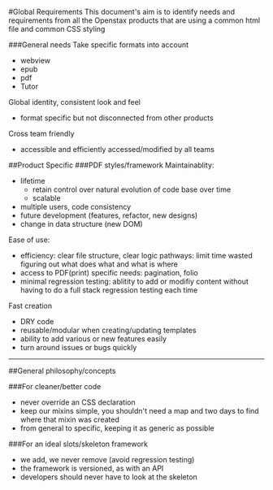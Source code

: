 #Global Requirements
This document's aim is to identify needs and requirements from all the Openstax products that are using a common html file and common CSS styling

###General needs
Take specific formats into account 
  - webview
  - epub
  - pdf 
  - Tutor
  
Global identity, consistent look and feel
  - format specific but not disconnected from other products
  
Cross team friendly
  - accessible and efficiently accessed/modified by all teams

##Product Specific
###PDF styles/framework
Maintainablity: 
  - lifetime
    - retain control over natural evolution of code base over time
    - scalable
  - multiple users, code consistency
  - future development (features, refactor, new designs)
  - change in data structure (new DOM)
  
Ease of use: 
  - efficiency: clear file structure, clear logic pathways: limit time wasted figuring out what does what and what is where
  - access to PDF(print) specific needs: pagination, folio
  - minimal regression testing: ablitity to add or modifiy content without having to do a full stack regression testing each time
  
Fast creation
  - DRY code
  - reusable/modular when creating/updating templates
  - ability to add various or new features easily
  - turn around issues or bugs quickly
 
-------- 
##General philosophy/concepts 

###For cleaner/better code
  - never override an CSS declaration
  - keep our mixins simple, you shouldn't need a map and two days to find where that mixin was created  
  - from general to specific, keeping it as generic as possible
  
###For an ideal slots/skeleton framework
  - we add, we never remove (avoid regression testing)
  - the framework is versioned, as with an API
  - developers should never have to look at the skeleton
